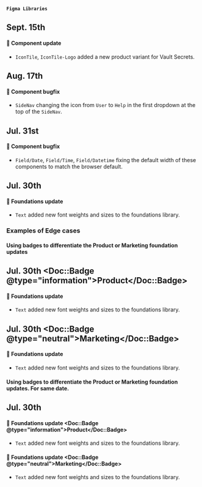 **`Figma Libraries`**

## Sept. 15th 

#### 🔄 Component update

- `IconTile`, `IconTile-Logo` added a new product variant for Vault Secrets.

## Aug. 17th 

#### 🐞 Component bugfix

- `SideNav` changing the icon from `User` to `Help` in the first dropdown at the top of the `SideNav`.

## Jul. 31st

#### 🐞 Component bugfix

- `Field/Date`, `Field/Time`, `Field/Datetime` fixing the default width of these components to match the browser default.

## Jul. 30th

#### 🎨 Foundations update

- `Text` added new font weights and sizes to the foundations library. 

### Examples of Edge cases

#### Using badges to differentiate the Product or Marketing foundation updates

## Jul. 30th <Doc::Badge @type="information">Product</Doc::Badge> 

#### 🎨 Foundations update

- `Text` added new font weights and sizes to the foundations library. 

## Jul. 30th <Doc::Badge @type="neutral">Marketing</Doc::Badge>

#### 🎨 Foundations update

- `Text` added new font weights and sizes to the foundations library. 

#### Using badges to differentiate the Product or Marketing foundation updates. For same date. 

## Jul. 30th 

#### 🎨 Foundations update <Doc::Badge @type="information">Product</Doc::Badge> 

- `Text` added new font weights and sizes to the foundations library. 

#### 🎨 Foundations update <Doc::Badge @type="neutral">Marketing</Doc::Badge>

- `Text` added new font weights and sizes to the foundations library. 

